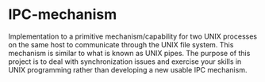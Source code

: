 # IPC-mechanism
Implementation to a primitive mechanism/capability for two UNIX processes on the same host to communicate through the UNIX file system. This mechanism is similar to what is known as UNIX pipes. The purpose of this project is to deal with synchronization issues and exercise your skills in UNIX programming rather than developing a new usable IPC mechanism.
